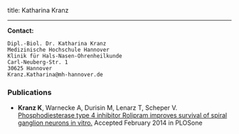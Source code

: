 title: Katharina Kranz

 
***


**Contact:**

	Dipl.-Biol. Dr. Katharina Kranz
	Medizinische Hochschule Hannover
	Klinik für Hals-Nasen-Ohrenheilkunde
	Carl-Neuberg-Str. 1
	30625 Hannover
	Kranz.Katharina@mh-hannover.de


### Publications


* **Kranz K**, Warnecke A, Durisin M, Lenarz T, Scheper V. [Phosphodiesterase type 4 inhibitor Rolipram improves survival of spiral ganglion neurons in vitro.](http://www.plosone.org/article/info%3Adoi%2F10.1371%2Fjournal.pone.0092157) Accepted February 2014 in PLOSone